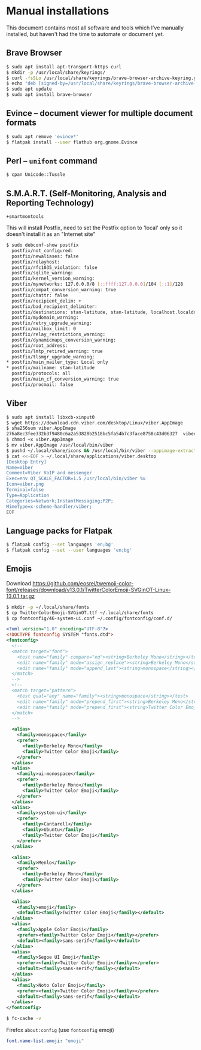 # Manual installations

This document contains most all software and tools which I’ve manually installed, but haven't had the time to automate or document yet.

## Brave Browser

```bash
$ sudo apt install apt-transport-https curl
$ mkdir -p /usr/local/share/keyrings/
$ curl -fsSLo /usr/local/share/keyrings/brave-browser-archive-keyring.gpg https://brave-browser-apt-release.s3.brave.com/brave-browser-archive-keyring.gpg
$ echo "deb [signed-by=/usr/local/share/keyrings/brave-browser-archive-keyring.gpg arch=amd64] https://brave-browser-apt-release.s3.brave.com/ stable main" | sudo tee /etc/apt/sources.list.d/brave-browser-release.list
$ sudo apt update
$ sudo apt install brave-browser
```

## Evince – document viewer for multiple document formats

```bash
$ sudo apt remove 'evince*'
$ flatpak install --user flathub org.gnome.Evince
```

## Perl – `unifont` command

```bash
$ cpan Unicode::Tussle
```

## S.M.A.R.T. (Self-Monitoring, Analysis and Reporting Technology)

`+smartmontools`

This will install Postfix, need to set the Postfix option to 'local' only so it doesn't install it as an "Internet site"

```bash
$ sudo debconf-show postfix
  postfix/not_configured:
  postfix/newaliases: false
  postfix/relayhost:
  postfix/rfc1035_violation: false
  postfix/sqlite_warning:
  postfix/kernel_version_warning:
  postfix/mynetworks: 127.0.0.0/8 [::ffff:127.0.0.0]/104 [::1]/128
  postfix/compat_conversion_warning: true
  postfix/chattr: false
  postfix/recipient_delim: +
  postfix/bad_recipient_delimiter:
  postfix/destinations: stan-latitude, stan-latitude, localhost.localdomain, localhost
  postfix/mydomain_warning:
  postfix/retry_upgrade_warning:
  postfix/mailbox_limit: 0
  postfix/relay_restrictions_warning:
  postfix/dynamicmaps_conversion_warning:
  postfix/root_address:
  postfix/lmtp_retired_warning: true
  postfix/tlsmgr_upgrade_warning:
* postfix/main_mailer_type: Local only
* postfix/mailname: stan-latitude
  postfix/protocols: all
  postfix/main_cf_conversion_warning: true
  postfix/procmail: false
```

## Viber

```bash
$ sudo apt install libxcb-xinput0
$ wget https://download.cdn.viber.com/desktop/Linux/viber.AppImage
$ sha256sum viber.AppImage
276a8ec3fee332b3f9480c6a2a53828b2518bc5fa54b7c3face8758c43d06327  viber.AppImage
$ chmod +x viber.AppImage
$ mv viber.AppImage /usr/local/bin/viber
$ pushd ~/.local/share/icons && /usr/local/bin/viber --appimage-extract '*.png' && mv squashfs-root/viber.png ./ && rmdir squashfs-root && popd
$ cat <<-EOF > ~/.local/share/applications/viber.desktop
[Desktop Entry]
Name=Viber
Comment=Viber VoIP and messenger
Exec=env QT_SCALE_FACTOR=1.5 /usr/local/bin/viber %u
Icon=viber.png
Terminal=false
Type=Application
Categories=Network;InstantMessaging;P2P;
MimeType=x-scheme-handler/viber;
EOF
```

## Language packs for Flatpak

```bash
$ flatpak config --set languages 'en;bg'
$ flatpak config --set --user languages 'en;bg'
```

## Emojis

Download https://github.com/eosrei/twemoji-color-font/releases/download/v13.0.1/TwitterColorEmoji-SVGinOT-Linux-13.0.1.tar.gz

```bash
$ mkdir -p ~/.local/share/fonts
$ cp TwitterColorEmoji-SVGinOT.ttf ~/.local/share/fonts
$ cp fontconfig/46-system-ui.conf ~/.config/fontconfig/conf.d/
```

```xml
<?xml version="1.0" encoding="UTF-8"?>
<!DOCTYPE fontconfig SYSTEM "fonts.dtd">
<fontconfig>
  <!--
  <match target="font">
    <test name="family" compare="eq"><string>Berkeley Mono</string></test>
    <edit name="family" mode="assign_replace"><string>Berkeley Mono</string></edit>
    <edit name="family" mode="append_last"><string>monospace</string></edit>
  </match>
  -->
  <!--
  <match target="pattern">
    <test qual="any" name="family"><string>monospace</string></test>
    <edit name="family" mode="prepend_first"><string>Berkeley Mono</string></edit>
    <edit name="family" mode="prepend_first"><string>Twitter Color Emoji</string></edit>
  </match>
  -->

  <alias>
    <family>monospace</family>
    <prefer>
      <family>Berkeley Mono</family>
      <family>Twitter Color Emoji</family>
    </prefer>
  </alias>
  <alias>
    <family>ui-monospace</family>
    <prefer>
      <family>Berkeley Mono</family>
      <family>Twitter Color Emoji</family>
    </prefer>
  </alias>
  <alias>
    <family>system-ui</family>
    <prefer>
      <family>Cantarell</family>
      <family>Ubuntu</family>
      <family>Twitter Color Emoji</family>
    </prefer>
  </alias>

  <alias>
    <family>Menlo</family>
    <prefer>
      <family>Berkeley Mono</family>
      <family>Twitter Color Emoji</family>
    </prefer>
  </alias>

  <alias>
    <family>emoji</family>
    <default><family>Twitter Color Emoji</family></default>
  </alias>
  <alias>
    <family>Apple Color Emoji</family>
    <prefer><family>Twitter Color Emoji</family></prefer>
    <default><family>sans-serif</family></default>
  </alias>
  <alias>
    <family>Segoe UI Emoji</family>
    <prefer><family>Twitter Color Emoji</family></prefer>
    <default><family>sans-serif</family></default>
  </alias>
  <alias>
    <family>Noto Color Emoji</family>
    <prefer><family>Twitter Color Emoji</family></prefer>
    <default><family>sans-serif</family></default>
  </alias>
</fontconfig>
```

```bash
$ fc-cache -v
```

Firefox `about:config` (use `fontconfig` emoji)

```yaml
font.name-list.emoji: "emoji"
```
